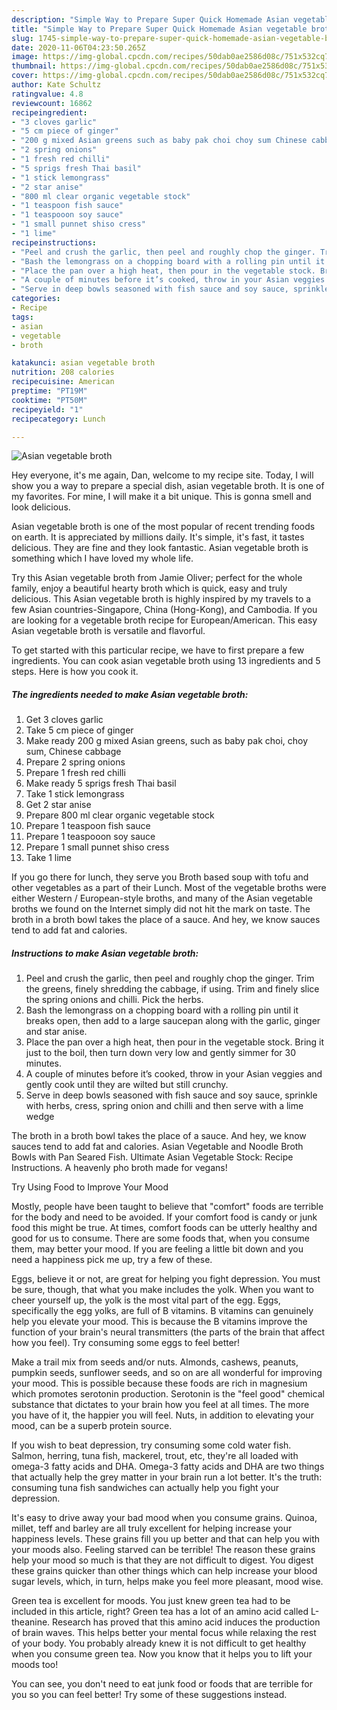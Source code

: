 ```yaml
---
description: "Simple Way to Prepare Super Quick Homemade Asian vegetable broth"
title: "Simple Way to Prepare Super Quick Homemade Asian vegetable broth"
slug: 1745-simple-way-to-prepare-super-quick-homemade-asian-vegetable-broth
date: 2020-11-06T04:23:50.265Z
image: https://img-global.cpcdn.com/recipes/50dab0ae2586d08c/751x532cq70/asian-vegetable-broth-recipe-main-photo.jpg
thumbnail: https://img-global.cpcdn.com/recipes/50dab0ae2586d08c/751x532cq70/asian-vegetable-broth-recipe-main-photo.jpg
cover: https://img-global.cpcdn.com/recipes/50dab0ae2586d08c/751x532cq70/asian-vegetable-broth-recipe-main-photo.jpg
author: Kate Schultz
ratingvalue: 4.8
reviewcount: 16862
recipeingredient:
- "3 cloves garlic"
- "5 cm piece of ginger"
- "200 g mixed Asian greens such as baby pak choi choy sum Chinese cabbage"
- "2 spring onions"
- "1 fresh red chilli"
- "5 sprigs fresh Thai basil"
- "1 stick lemongrass"
- "2 star anise"
- "800 ml clear organic vegetable stock"
- "1 teaspoon fish sauce"
- "1 teaspooon soy sauce"
- "1 small punnet shiso cress"
- "1 lime"
recipeinstructions:
- "Peel and crush the garlic, then peel and roughly chop the ginger. Trim the greens, finely shredding the cabbage, if using. Trim and finely slice the spring onions and chilli. Pick the herbs."
- "Bash the lemongrass on a chopping board with a rolling pin until it breaks open, then add to a large saucepan along with the garlic, ginger and star anise."
- "Place the pan over a high heat, then pour in the vegetable stock. Bring it just to the boil, then turn down very low and gently simmer for 30 minutes."
- "A couple of minutes before it’s cooked, throw in your Asian veggies and gently cook until they are wilted but still crunchy."
- "Serve in deep bowls seasoned with fish sauce and soy sauce, sprinkle with herbs, cress, spring onion and chilli and then serve with a lime wedge"
categories:
- Recipe
tags:
- asian
- vegetable
- broth

katakunci: asian vegetable broth 
nutrition: 208 calories
recipecuisine: American
preptime: "PT19M"
cooktime: "PT50M"
recipeyield: "1"
recipecategory: Lunch

---
```



![Asian vegetable broth](https://img-global.cpcdn.com/recipes/50dab0ae2586d08c/751x532cq70/asian-vegetable-broth-recipe-main-photo.jpg)

Hey everyone, it's me again, Dan, welcome to my recipe site. Today, I will show you a way to prepare a special dish, asian vegetable broth. It is one of my favorites. For mine, I will make it a bit unique. This is gonna smell and look delicious.

Asian vegetable broth is one of the most popular of recent trending foods on earth. It is appreciated by millions daily. It's simple, it's fast, it tastes delicious. They are fine and they look fantastic. Asian vegetable broth is something which I have loved my whole life.

Try this Asian vegetable broth from Jamie Oliver; perfect for the whole family, enjoy a beautiful hearty broth which is quick, easy and truly delicious. This Asian vegetable broth is highly inspired by my travels to a few Asian countries-Singapore, China (Hong-Kong), and Cambodia. If you are looking for a vegetable broth recipe for European/American. This easy Asian vegetable broth is versatile and flavorful.


To get started with this particular recipe, we have to first prepare a few ingredients. You can cook asian vegetable broth using 13 ingredients and 5 steps. Here is how you cook it.

<!--inarticleads1-->

##### The ingredients needed to make Asian vegetable broth:

1. Get 3 cloves garlic
1. Take 5 cm piece of ginger
1. Make ready 200 g mixed Asian greens, such as baby pak choi, choy sum, Chinese cabbage
1. Prepare 2 spring onions
1. Prepare 1 fresh red chilli
1. Make ready 5 sprigs fresh Thai basil
1. Take 1 stick lemongrass
1. Get 2 star anise
1. Prepare 800 ml clear organic vegetable stock
1. Prepare 1 teaspoon fish sauce
1. Prepare 1 teaspooon soy sauce
1. Prepare 1 small punnet shiso cress
1. Take 1 lime


If you go there for lunch, they serve you Broth based soup with tofu and other vegetables as a part of their Lunch. Most of the vegetable broths were either Western / European-style broths, and many of the Asian vegetable broths we found on the Internet simply did not hit the mark on taste. The broth in a broth bowl takes the place of a sauce. And hey, we know sauces tend to add fat and calories. 

<!--inarticleads2-->

##### Instructions to make Asian vegetable broth:

1. Peel and crush the garlic, then peel and roughly chop the ginger. Trim the greens, finely shredding the cabbage, if using. Trim and finely slice the spring onions and chilli. Pick the herbs.
1. Bash the lemongrass on a chopping board with a rolling pin until it breaks open, then add to a large saucepan along with the garlic, ginger and star anise.
1. Place the pan over a high heat, then pour in the vegetable stock. Bring it just to the boil, then turn down very low and gently simmer for 30 minutes.
1. A couple of minutes before it’s cooked, throw in your Asian veggies and gently cook until they are wilted but still crunchy.
1. Serve in deep bowls seasoned with fish sauce and soy sauce, sprinkle with herbs, cress, spring onion and chilli and then serve with a lime wedge


The broth in a broth bowl takes the place of a sauce. And hey, we know sauces tend to add fat and calories. Asian Vegetable and Noodle Broth Bowls with Pan Seared Fish. Ultimate Asian Vegetable Stock: Recipe Instructions. A heavenly pho broth made for vegans! 

Try Using Food to Improve Your Mood


Mostly, people have been taught to believe that "comfort" foods are terrible for the body and need to be avoided. If your comfort food is candy or junk food this might be true. At times, comfort foods can be utterly healthy and good for us to consume. There are some foods that, when you consume them, may better your mood. If you are feeling a little bit down and you need a happiness pick me up, try a few of these.

Eggs, believe it or not, are great for helping you fight depression. You must be sure, though, that what you make includes the yolk. When you want to cheer yourself up, the yolk is the most vital part of the egg. Eggs, specifically the egg yolks, are full of B vitamins. B vitamins can genuinely help you elevate your mood. This is because the B vitamins improve the function of your brain's neural transmitters (the parts of the brain that affect how you feel). Try consuming some eggs to feel better!

Make a trail mix from seeds and/or nuts. Almonds, cashews, peanuts, pumpkin seeds, sunflower seeds, and so on are all wonderful for improving your mood. This is possible because these foods are rich in magnesium which promotes serotonin production. Serotonin is the "feel good" chemical substance that dictates to your brain how you feel at all times. The more you have of it, the happier you will feel. Nuts, in addition to elevating your mood, can be a superb protein source.

If you wish to beat depression, try consuming some cold water fish. Salmon, herring, tuna fish, mackerel, trout, etc, they're all loaded with omega-3 fatty acids and DHA. Omega-3 fatty acids and DHA are two things that actually help the grey matter in your brain run a lot better. It's the truth: consuming tuna fish sandwiches can actually help you fight your depression. 

It's easy to drive away your bad mood when you consume grains. Quinoa, millet, teff and barley are all truly excellent for helping increase your happiness levels. These grains fill you up better and that can help you with your moods also. Feeling starved can be terrible! The reason these grains help your mood so much is that they are not difficult to digest. You digest these grains quicker than other things which can help increase your blood sugar levels, which, in turn, helps make you feel more pleasant, mood wise.

Green tea is excellent for moods. You just knew green tea had to be included in this article, right? Green tea has a lot of an amino acid called L-theanine. Research has proved that this amino acid induces the production of brain waves. This helps better your mental focus while relaxing the rest of your body. You probably already knew it is not difficult to get healthy when you consume green tea. Now you know that it helps you to lift your moods too!

You can see, you don't need to eat junk food or foods that are terrible for you so you can feel better! Try  some  of  these  suggestions  instead.

